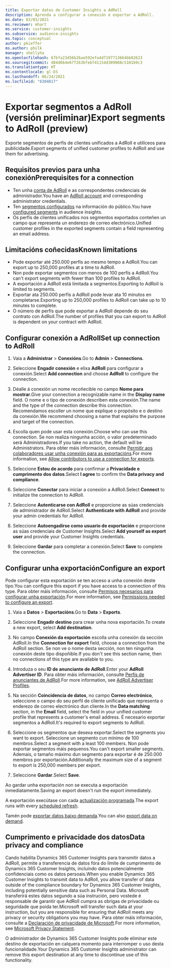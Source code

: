 ```yaml
---
title: Exportar datos de Customer Insights a AdRoll
description: Aprenda a configurar a conexión e exportar a AdRoll.
ms.date: 03/03/2021
ms.reviewer: mhart
ms.service: customer-insights
ms.subservice: audience-insights
ms.topic: conceptual
author: pkieffer
ms.author: philk
manager: shellyha
ms.openlocfilehash: 67bfa23d56b26ae592efa4d7197713664bb02623
ms.sourcegitcommit: d84d664e67f263bfeb741154d309088c5101b9c3
ms.translationtype: HT
ms.contentlocale: gl-ES
ms.lasthandoff: 06/24/2021
ms.locfileid: "6304817"
---
```

# <a name="export-segments-to-adroll-preview"></a><span data-ttu-id="4011f-103">Exportar segmentos a AdRoll (versión preliminar)</span><span class="sxs-lookup"><span data-stu-id="4011f-103">Export segments to AdRoll (preview)</span></span>

<span data-ttu-id="4011f-104">Exporte segmentos de perfís de clientes unificados a AdRoll e utilíceos para publicidade.</span><span class="sxs-lookup"><span data-stu-id="4011f-104">Export segments of unified customer profiles to AdRoll and use them for advertising.</span></span> 

## <a name="prerequisites-for-a-connection"></a><span data-ttu-id="4011f-105">Requisitos previos para unha conexión</span><span class="sxs-lookup"><span data-stu-id="4011f-105">Prerequisites for a connection</span></span>

-   <span data-ttu-id="4011f-106">Ten unha [conta de AdRoll](https://www.adroll.com/) e as correspondentes credenciais de administrador.</span><span class="sxs-lookup"><span data-stu-id="4011f-106">You have an [AdRoll account](https://www.adroll.com/) and corresponding administrator credentials.</span></span>
-   <span data-ttu-id="4011f-107">Ten [segmentos configurados](segments.md) na información do público.</span><span class="sxs-lookup"><span data-stu-id="4011f-107">You have [configured segments](segments.md) in audience insights.</span></span>
-   <span data-ttu-id="4011f-108">Os perfís de clientes unificados nos segmentos exportados conteñen un campo que representa un enderezo de correo electrónico.</span><span class="sxs-lookup"><span data-stu-id="4011f-108">Unified customer profiles in the exported segments contain a field representing an email address.</span></span>

## <a name="known-limitations"></a><span data-ttu-id="4011f-109">Limitacións coñecidas</span><span class="sxs-lookup"><span data-stu-id="4011f-109">Known limitations</span></span>

- <span data-ttu-id="4011f-110">Pode exportar até 250.000 perfís ao mesmo tempo a AdRoll.</span><span class="sxs-lookup"><span data-stu-id="4011f-110">You can export up to 250,000 profiles at a time to AdRoll.</span></span>
- <span data-ttu-id="4011f-111">Non pode exportar segmentos con menos de 100 perfís a AdRoll.</span><span class="sxs-lookup"><span data-stu-id="4011f-111">You can't export segments with fewer than 100 profiles to AdRoll.</span></span> 
- <span data-ttu-id="4011f-112">A exportación a AdRoll está limitada a segmentos.</span><span class="sxs-lookup"><span data-stu-id="4011f-112">Exporting to AdRoll is limited to segments.</span></span>
- <span data-ttu-id="4011f-113">Exportar ata 250.000 perfís a AdRoll pode levar ata 10 minutos en completarse.</span><span class="sxs-lookup"><span data-stu-id="4011f-113">Exporting up to 250,000 profiles to AdRoll can take up to 10 minutes to complete.</span></span> 
- <span data-ttu-id="4011f-114">O número de perfís que pode exportar a AdRoll depende do seu contrato con AdRoll.</span><span class="sxs-lookup"><span data-stu-id="4011f-114">The number of profiles that you can export to AdRoll is dependent on your contract with AdRoll.</span></span>

## <a name="set-up-connection-to-adroll"></a><span data-ttu-id="4011f-115">Configurar conexión a AdRoll</span><span class="sxs-lookup"><span data-stu-id="4011f-115">Set up connection to AdRoll</span></span>

1. <span data-ttu-id="4011f-116">Vaia a **Administrar** > **Conexións**.</span><span class="sxs-lookup"><span data-stu-id="4011f-116">Go to **Admin** > **Connections**.</span></span>

1. <span data-ttu-id="4011f-117">Seleccione **Engadir conexión** e elixa **AdRoll** para configurar a conexión.</span><span class="sxs-lookup"><span data-stu-id="4011f-117">Select **Add connection** and choose **AdRoll** to configure the connection.</span></span>

1. <span data-ttu-id="4011f-118">Déalle á conexión un nome recoñecible no campo **Nome para mostrar**.</span><span class="sxs-lookup"><span data-stu-id="4011f-118">Give your connection a recognizable name in the **Display name** field.</span></span> <span data-ttu-id="4011f-119">O nome e o tipo de conexión describen esta conexión.</span><span class="sxs-lookup"><span data-stu-id="4011f-119">The name and the type of the connection describe this connection.</span></span> <span data-ttu-id="4011f-120">Recomendamos escoller un nome que explique o propósito e o destino da conexión.</span><span class="sxs-lookup"><span data-stu-id="4011f-120">We recommend choosing a name that explains the purpose and target of the connection.</span></span>

1. <span data-ttu-id="4011f-121">Escolla quen pode usar esta conexión.</span><span class="sxs-lookup"><span data-stu-id="4011f-121">Choose who can use this connection.</span></span> <span data-ttu-id="4011f-122">Se non realiza ningunha acción, o valor predeterminado será Administradores.</span><span class="sxs-lookup"><span data-stu-id="4011f-122">If you take no action, the default will be Administrators.</span></span> <span data-ttu-id="4011f-123">Para obter máis información, consulte [Permitir aos colaboradores usar unha conexión para as exportacións](connections.md#allow-contributors-to-use-a-connection-for-exports).</span><span class="sxs-lookup"><span data-stu-id="4011f-123">For more information, see [Allow contributors to use a connection for exports](connections.md#allow-contributors-to-use-a-connection-for-exports).</span></span>

1. <span data-ttu-id="4011f-124">Seleccione **Estou de acordo** para confirmar a **Privacidade e cumprimento dos datos**.</span><span class="sxs-lookup"><span data-stu-id="4011f-124">Select **I agree** to confirm the **Data privacy and compliance**.</span></span>

1. <span data-ttu-id="4011f-125">Seleccione **Conectar** para iniciar a conexión a AdRoll.</span><span class="sxs-lookup"><span data-stu-id="4011f-125">Select **Connect** to initialize the connection to AdRoll.</span></span>

1. <span data-ttu-id="4011f-126">Seleccione **Autenticarse con AdRoll** e proporcione as súas credenciais de administrador de AdRoll.</span><span class="sxs-lookup"><span data-stu-id="4011f-126">Select **Authenticate with AdRoll** and provide your admin credentials for AdRoll.</span></span> 

1. <span data-ttu-id="4011f-127">Seleccione **Autoengadirse como usuario de exportación** e proporcione as súas credenciais de Customer Insights.</span><span class="sxs-lookup"><span data-stu-id="4011f-127">Select **Add yourself as export user** and provide your Customer Insights credentials.</span></span>

1. <span data-ttu-id="4011f-128">Seleccione **Gardar** para completar a conexión.</span><span class="sxs-lookup"><span data-stu-id="4011f-128">Select **Save** to complete the connection.</span></span>

## <a name="configure-an-export"></a><span data-ttu-id="4011f-129">Configurar unha exportación</span><span class="sxs-lookup"><span data-stu-id="4011f-129">Configure an export</span></span>

<span data-ttu-id="4011f-130">Pode configurar esta exportación se ten acceso a unha conexión deste tipo.</span><span class="sxs-lookup"><span data-stu-id="4011f-130">You can configure this export if you have access to a connection of this type.</span></span> <span data-ttu-id="4011f-131">Para obter máis información, consulte [Permisos necesarios para configurar unha exportación](export-destinations.md#set-up-a-new-export).</span><span class="sxs-lookup"><span data-stu-id="4011f-131">For more information, see [Permissions needed to configure an export](export-destinations.md#set-up-a-new-export).</span></span>

1. <span data-ttu-id="4011f-132">Vaia a **Datos** > **Exportacións**.</span><span class="sxs-lookup"><span data-stu-id="4011f-132">Go to **Data** > **Exports**.</span></span>

1. <span data-ttu-id="4011f-133">Seleccione **Engadir destino** para crear unha nova exportación.</span><span class="sxs-lookup"><span data-stu-id="4011f-133">To create a new export, select **Add destination**.</span></span>

1. <span data-ttu-id="4011f-134">No campo **Conexión da exportación** escolla unha conexión da sección AdRoll.</span><span class="sxs-lookup"><span data-stu-id="4011f-134">In the **Connection for export** field, choose a connection from the AdRoll section.</span></span> <span data-ttu-id="4011f-135">Se non ve o nome desta sección, non ten ningunha conexión deste tipo dispoñible.</span><span class="sxs-lookup"><span data-stu-id="4011f-135">If you don't see this section name, then no connections of this type are available to you.</span></span>

1. <span data-ttu-id="4011f-136">Introduza o seu **ID de anunciante de AdRoll**.</span><span class="sxs-lookup"><span data-stu-id="4011f-136">Enter your **AdRoll Advertiser ID**.</span></span> <span data-ttu-id="4011f-137">Para obter máis información, consulte [Perfís de anunciantes de AdRoll](https://help.adroll.com/hc/articles/212011838-Advertiser-Profiles).</span><span class="sxs-lookup"><span data-stu-id="4011f-137">For more information, see [AdRoll Advertiser Profiles](https://help.adroll.com/hc/articles/212011838-Advertiser-Profiles).</span></span>

3. <span data-ttu-id="4011f-138">Na sección **Coincidencia de datos**, no campo **Correo electrónico**, seleccione o campo do seu perfil de cliente unificado que representa o enderezo de correo electrónico dun cliente.</span><span class="sxs-lookup"><span data-stu-id="4011f-138">In the **Data matching** section, in the **Email** field, select the field in your unified customer profile that represents a customer's email address.</span></span> <span data-ttu-id="4011f-139">É necesario exportar segmentos a AdRoll.</span><span class="sxs-lookup"><span data-stu-id="4011f-139">It's required to export segments to AdRoll.</span></span>

1. <span data-ttu-id="4011f-140">Seleccione os segmentos que desexa exportar.</span><span class="sxs-lookup"><span data-stu-id="4011f-140">Select the segments you want to export.</span></span> <span data-ttu-id="4011f-141">Seleccione un segmento cun mínimo de 100 membros.</span><span class="sxs-lookup"><span data-stu-id="4011f-141">Select a segment with a least 100 members.</span></span> <span data-ttu-id="4011f-142">Non pode exportar segmentos máis pequenos.</span><span class="sxs-lookup"><span data-stu-id="4011f-142">You can't export smaller segments.</span></span> <span data-ttu-id="4011f-143">Ademais, o tamaño máximo dun segmento para exportar é de 250.000 membros por exportación.</span><span class="sxs-lookup"><span data-stu-id="4011f-143">Additionally the maximum size of a segment to export is 250,000 members per export.</span></span> 

1. <span data-ttu-id="4011f-144">Seleccione **Gardar**.</span><span class="sxs-lookup"><span data-stu-id="4011f-144">Select **Save**.</span></span>

<span data-ttu-id="4011f-145">Ao gardar unha exportación non se executa a exportación inmediatamente.</span><span class="sxs-lookup"><span data-stu-id="4011f-145">Saving an export doesn't run the export immediately.</span></span>

<span data-ttu-id="4011f-146">A exportación execútase con cada [actualización programada](system.md#schedule-tab).</span><span class="sxs-lookup"><span data-stu-id="4011f-146">The export runs with every [scheduled refresh](system.md#schedule-tab).</span></span> 

<span data-ttu-id="4011f-147">Tamén pode [exportar datos baixo demanda](export-destinations.md#run-exports-on-demand).</span><span class="sxs-lookup"><span data-stu-id="4011f-147">You can also [export data on demand](export-destinations.md#run-exports-on-demand).</span></span> 


## <a name="data-privacy-and-compliance"></a><span data-ttu-id="4011f-148">Cumprimento e privacidade dos datos</span><span class="sxs-lookup"><span data-stu-id="4011f-148">Data privacy and compliance</span></span>

<span data-ttu-id="4011f-149">Cando habilita Dynamics 365 Customer Insights para transmitir datos a AdRoll, permite a transferencia de datos fóra do límite de cumprimento de Dynamics 365 Customer Insights, incluíndo datos potencialmente confidenciais como os datos persoais.</span><span class="sxs-lookup"><span data-stu-id="4011f-149">When you enable Dynamics 365 Customer Insights to transmit data to AdRoll, you allow transfer of data outside of the compliance boundary for Dynamics 365 Customer Insights, including potentially sensitive data such as Personal Data.</span></span> <span data-ttu-id="4011f-150">Microsoft transferirá estes datos segundo a súa instrución, pero vostede é responsable de garantir que AdRoll cumpra as obrigas de privacidade ou seguridade que poida ter.</span><span class="sxs-lookup"><span data-stu-id="4011f-150">Microsoft will transfer such data at your instruction, but you are responsible for ensuring that AdRoll meets any privacy or security obligations you may have.</span></span> <span data-ttu-id="4011f-151">Para obter máis información, consulte a [Declaración de privacidade de Microsoft](https://go.microsoft.com/fwlink/?linkid=396732).</span><span class="sxs-lookup"><span data-stu-id="4011f-151">For more information, see [Microsoft Privacy Statement](https://go.microsoft.com/fwlink/?linkid=396732).</span></span>

<span data-ttu-id="4011f-152">O administrador de Dynamics 365 Customer Insights pode eliminar este destino de exportación en calquera momento para interromper o uso desta funcionalidade.</span><span class="sxs-lookup"><span data-stu-id="4011f-152">Your Dynamics 365 Customer Insights administrator can remove this export destination at any time to discontinue use of this functionality.</span></span>
